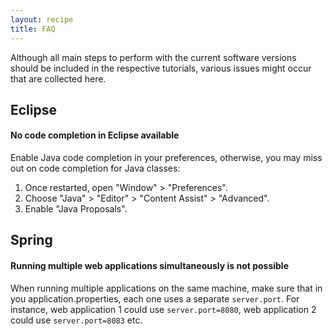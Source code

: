 ```yaml
---
layout: recipe
title: FAQ
---
```


Although all main steps to perform with the current software versions should be included in the respective tutorials, various issues might occur that are collected here.

## Eclipse

#### <a id="code-completion" name="code-completion"></a>No code completion in Eclipse available
Enable Java code completion in your preferences, otherwise, you may miss out on code completion for Java classes:
   1. Once restarted, open "Window" > "Preferences".
   1. Choose "Java" > "Editor" > "Content Assist" > "Advanced".
   1. Enable "Java Proposals".

## Spring

#### Running multiple web applications simultaneously is not possible

When running multiple applications on the same machine, make sure that in you application.properties, each one uses a separate
<code>server.port</code>. For instance, web application 1 could use <code>server.port=8080</code>, web application 2 
could use <code>server.port=8083</code> etc.